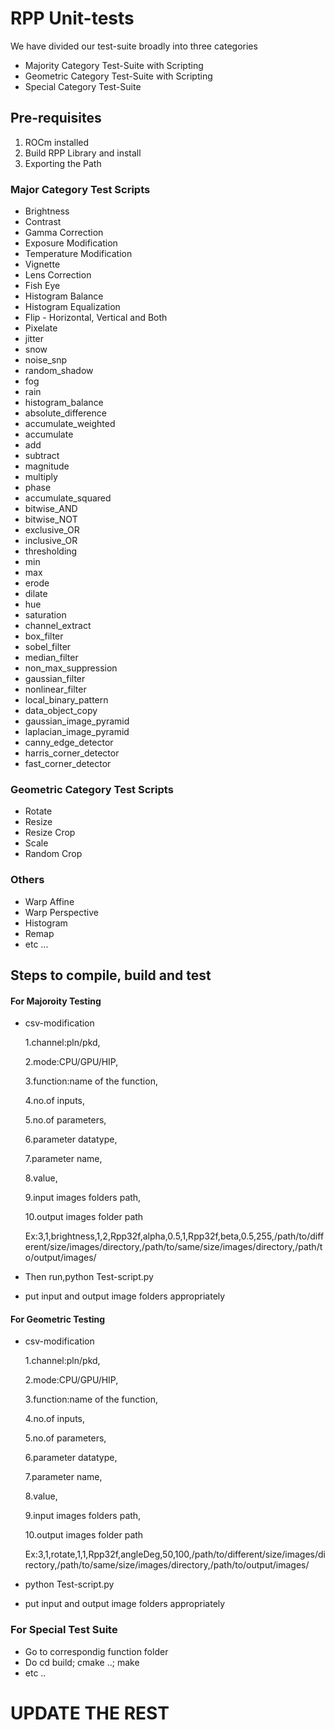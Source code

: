 # RPP Unit-tests
We have divided our test-suite broadly into three categories
* Majority Category Test-Suite with Scripting
* Geometric Category Test-Suite with Scripting
* Special Category Test-Suite

## Pre-requisites
1. ROCm installed
2. Build RPP Library and install
3. Exporting the Path

### Major Category Test Scripts
* Brightness
* Contrast
* Gamma Correction
* Exposure Modification
* Temperature Modification
* Vignette
* Lens Correction
* Fish Eye
* Histogram Balance
* Histogram Equalization
* Flip - Horizontal, Vertical and Both
* Pixelate
* jitter
* snow
* noise_snp
* random_shadow
* fog
* rain
* histogram_balance
* absolute_difference
* accumulate_weighted
* accumulate
* add
* subtract
* magnitude
* multiply
* phase
* accumulate_squared
* bitwise_AND
* bitwise_NOT
* exclusive_OR
* inclusive_OR
* thresholding
* min
* max
* erode
* dilate
* hue
* saturation
* channel_extract
* box_filter
* sobel_filter
* median_filter
* non_max_suppression
* gaussian_filter
* nonlinear_filter
* local_binary_pattern
* data_object_copy
* gaussian_image_pyramid
* laplacian_image_pyramid
* canny_edge_detector
* harris_corner_detector
* fast_corner_detector

### Geometric Category Test Scripts
* Rotate
* Resize
* Resize Crop
* Scale
* Random Crop

### Others
* Warp Affine
* Warp Perspective
* Histogram
* Remap
* etc ...

## Steps to compile, build and test

#### For Majoroity Testing
* csv-modification

    1.channel:pln/pkd,

    2.mode:CPU/GPU/HIP,
    
    3.function:name of the function,
    
    4.no.of inputs,
    
    5.no.of parameters,
    
    6.parameter datatype,
    
    7.parameter name,
    
    8.value,
    
    9.input images folders path,
    
    10.output images folder path
    
    Ex:3,1,brightness,1,2,Rpp32f,alpha,0.5,1,Rpp32f,beta,0.5,255,/path/to/different/size/images/directory,/path/to/same/size/images/directory,/path/to/output/images/
* Then run,python Test-script.py
* put input and output image folders appropriately

#### For Geometric Testing
* csv-modification


    1.channel:pln/pkd,

    2.mode:CPU/GPU/HIP,
    
    3.function:name of the function,
    
    4.no.of inputs,
    
    5.no.of parameters,
    
    6.parameter datatype,
    
    7.parameter name,
    
    8.value,
    
    9.input images folders path,
    
    10.output images folder path
    
    Ex:3,1,rotate,1,1,Rpp32f,angleDeg,50,100,/path/to/different/size/images/directory,/path/to/same/size/images/directory,/path/to/output/images/

* python Test-script.py
* put input and output image folders appropriately

### For Special Test Suite
* Go to correspondig function folder
* Do cd build; cmake ..; make
* etc ..

# UPDATE THE REST
